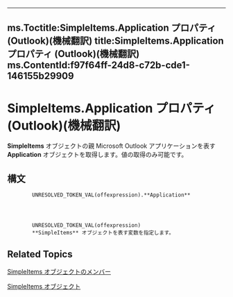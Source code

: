 

---
ms.Toctitle:SimpleItems.Application プロパティ (Outlook)(機械翻訳)
title:SimpleItems.Application プロパティ (Outlook)(機械翻訳)
ms.ContentId:f97f64ff-24d8-c72b-cde1-146155b29909
---
# SimpleItems.Application プロパティ (Outlook)(機械翻訳)




**SimpleItems** オブジェクトの親 Microsoft Outlook アプリケーションを表す **Application** オブジェクトを取得します。値の取得のみ可能です。

## 構文

            UNRESOLVED_TOKEN_VAL(offexpression).**Application**




            UNRESOLVED_TOKEN_VAL(offexpression)
            **SimpleItems** オブジェクトを表す変数を指定します。



## Related Topics

[SimpleItems オブジェクトのメンバー](1e423ee9-10cd-e886-a311-792e22412391.md)

[SimpleItems オブジェクト](b929ae28-fe5f-607e-37b5-ed6a304d4896.md)




